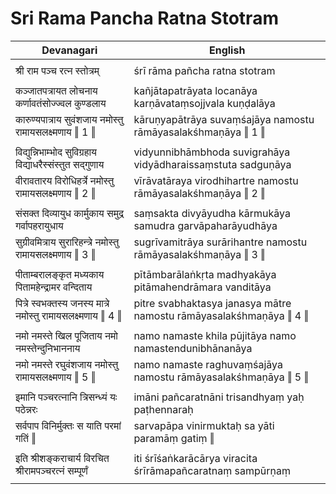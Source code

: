 # Sri Rama Pancha Ratna Stotram

| Devanagari | English |
| ------ | ------ |
|  |  |
| श्री राम पञ्च रत्न स्तोत्रम्   | śrī rāma pañcha ratna stotram   |
|  |  |
| कञ्जातपत्रायत लोचनाय कर्णावतंसोज्ज्वल कुण्डलाय   | kañjātapatrāyata locanāya karṇāvataṃsojjvala kuṇḍalāya   |
| कारुण्यपात्राय सुवंशजाय नमोस्तु रामायसलक्ष्मणाय ‖ 1 ‖   | kāruṇyapātrāya suvaṃśajāya namostu rāmāyasalakśhmaṇāya ‖ 1 ‖   |
|  |  |
| विद्युन्निभाम्भोद सुविग्रहाय विद्याधरैस्संस्तुत सद्गुणाय   | vidyunnibhāmbhoda suvigrahāya vidyādharaissaṃstuta sadguṇāya   |
| वीरावतारय विरोधिहर्त्रे नमोस्तु रामायसलक्ष्मणाय ‖ 2 ‖   | vīrāvatāraya virodhihartre namostu rāmāyasalakśhmaṇāya ‖ 2 ‖   |
|  |  |
| संसक्त दिव्यायुध कार्मुकाय समुद्र गर्वापहरायुधाय   | saṃsakta divyāyudha kārmukāya samudra garvāpaharāyudhāya   |
| सुग्रीवमित्राय सुरारिहन्त्रे नमोस्तु रामायसलक्ष्मणाय ‖ 3 ‖   | sugrīvamitrāya surārihantre namostu rāmāyasalakśhmaṇāya ‖ 3 ‖   |
|  |  |
| पीताम्बरालङ्कृत मध्यकाय पितामहेन्द्रामर वन्दिताय   | pītāmbarālaṅkṛta madhyakāya pitāmahendrāmara vanditāya   |
| पित्रे स्वभक्तस्य जनस्य मात्रे नमोस्तु रामायसलक्ष्मणाय ‖ 4 ‖   | pitre svabhaktasya janasya mātre namostu rāmāyasalakśhmaṇāya ‖ 4 ‖   |
|  |  |
| नमो नमस्ते खिल पूजिताय नमो नमस्तेन्दुनिभाननाय   | namo namaste khila pūjitāya namo namastendunibhānanāya   |
| नमो नमस्ते रघुवंशजाय नमोस्तु रामायसलक्ष्मणाय ‖ 5 ‖   | namo namaste raghuvaṃśajāya namostu rāmāyasalakśhmaṇāya ‖ 5 ‖   |
|  |  |
| इमानि पञ्चरत्नानि त्रिसन्ध्यं यः पठेन्नरः   | imāni pañcaratnāni trisandhyaṃ yaḥ paṭhennaraḥ   |
| सर्वपाप विनिर्मुक्तः स याति परमां गतिं ‖   | sarvapāpa vinirmuktaḥ sa yāti paramāṃ gatiṃ ‖   |
|  |  |
| इति श्रीशङ्कराचार्य विरचित श्रीरामपञ्चरत्नं सम्पूर्णं   | iti śrīśaṅkarācārya viracita śrīrāmapañcaratnaṃ sampūrṇaṃ   |
|  |  |

